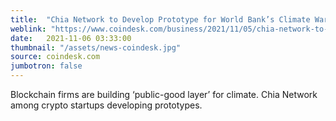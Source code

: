 ```yaml
---
title:  "Chia Network to Develop Prototype for World Bank’s Climate Warehouse"
weblink: "https://www.coindesk.com/business/2021/11/05/chia-network-to-develop-prototype-for-world-banks-climate-warehouse/"
date:   2021-11-06 03:33:00
thumbnail: "/assets/news-coindesk.jpg"
source: coindesk.com
jumbotron: false
---
```

Blockchain firms are building ‘public-good layer’ for climate. Chia Network among crypto startups developing prototypes.
